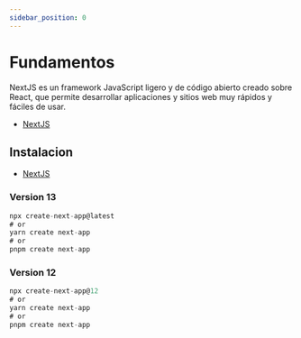 ```yaml
---
sidebar_position: 0
---
```


# Fundamentos

NextJS es un framework JavaScript ligero y de código abierto creado sobre React, que permite desarrollar aplicaciones y sitios web muy rápidos y fáciles de usar.

- [NextJS](https://nextjs.org/)

## Instalacion 

- [NextJS](https://nextjs.org/docs/getting-started/)


### Version 13 
```jsx
npx create-next-app@latest
# or
yarn create next-app
# or
pnpm create next-app
```

### Version 12 
```jsx
npx create-next-app@12
# or
yarn create next-app
# or
pnpm create next-app
```
